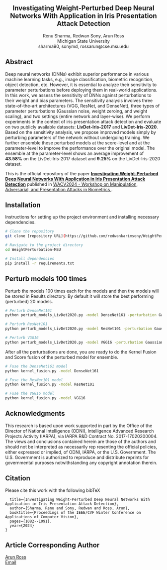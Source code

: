 



<h2 align="center">
Investigating Weight-Perturbed Deep Neural Networks With Application in Iris Presentation Attack Detection
</h2>
<p align="center">
  Renu Sharma, Redwan Sony, Arun Ross<br>
Michigan State University<br>
sharma90, sonymd, rossarun@cse.msu.edu
</p>

## Abstract
Deep neural networks (DNNs) exhibit superior performance in various machine learning tasks, e.g., image classification, biometric recognition, object detection, etc. However, it is essential to analyze their sensitivity to parameter perturbations before deploying them in real-world applications. In this work, we assess the sensitivity of DNNs against perturbations to their weight and bias parameters. The sensitivity analysis involves three state-of-the-art architectures (VGG, ResNet, and DenseNet), three types of parameter perturbations (Gaussian noise, weight zeroing, and weight scaling), and two settings (entire network and layer-wise). We perform experiments in the context of iris presentation attack detection and evaluate on two publicly available datasets: **LivDet-Iris-2017** and **LivDet-Iris-2020**. Based on the sensitivity analysis, we propose improved models simply by perturbing parameters of the network without undergoing training. We further ensemble these perturbed models at the score-level and at the parameter-level to improve the performance over the original model. The ensemble at the parameter-level shows an average improvement of **43.58%** on the LivDet-Iris-2017 dataset and **9.25%** on the LivDet-Iris-2020 dataset.


This is the official repository of the paper **[Investigating Weight-Perturbed Deep Neural Networks With Application in Iris Presentation Attack Detection]([tbd.com](https://openaccess.thecvf.com/content/WACV2024W/MAP-A/html/Sharma_Investigating_Weight-Perturbed_Deep_Neural_Networks_With_Application_in_Iris_Presentation_WACVW_2024_paper.html))** published in [WACV2024 - Workshop on Manipulation, Adversarial, and Presentation Attacks in Biometrics ](https://sites.google.com/view/wacv2024-map-a). 

## Installation
Instructions for setting up the project environment and installing necessary dependencies.

```bash
# Clone the repository
git clone [repository URL](https://github.com/redwankarimsony/WeightPerturbation-MSU)

# Navigate to the project directory
cd WeightPerturbation-MSU

# Install dependencies
pip install -r requirements.txt
```


## Perturb models 100 times
Perturb the models 100 times each for the models and then the models will be stored in Results directory. By default it will store the best performing (perturbed) 20 models.
```bash
# Perturb DenseNet161
python perturb_models_LivDet2020.py -model DenseNet161 -perturbation GaussianNoise -perturbationSetup Entire -nmodels 100 -keep_best 20

# Perturb ResNet101
python perturb_models_LivDet2020.py -model ResNet101 -perturbation GaussianNoise -perturbationSetup Entire -nmodels 100 -keep_best 20

# Perturb VGG16
python perturb_models_LivDet2020.py -model VGG16 -perturbation GaussianNoise -perturbationSetup Entire -nmodels 100 -keep_best 20
```


After all the perturbations are done, you are ready to do the Kernel Fusion and Score fusion of the perturbed model for ensemble. 

```bash
# Fuse the DenseNet161 model
python kernel_fusion.py -model DenseNet161

# Fuse the ResNet101 model
python kernel_fusion.py -model ResNet101

# Fuse the VGG16 model
python kernel_fusion.py -model VGG16
```

<!-- ## Results
![](Results/from-paper/1.png)
![](Results/from-paper/2.png)
![!](Results/from-paper/3.png)
![!](Results/from-paper/4.png)
![!](Results/from-paper/5.png) -->


## Acknowledgments
This research is based upon work supported in part by the Office of the Director of National Intelligence (ODNI), Intelligence Advanced Research Projects Activity (IARPA), via IARPA R&D Contract No. 2017-17020200004. The views and conclusions contained herein are those of the authors and should not be interpreted as necessarily rep resenting the official policies, either expressed or implied, of ODNI, IARPA, or the U.S. Government. The U.S. Government is authorized to reproduce and distribute reprints for governmental purposes notwithstanding any copyright annotation therein.



## Citation
Please cite this work with the following bibTeX
```@inproceedings{sharma2024investigating,
  title={Investigating Weight-Perturbed Deep Neural Networks With Application in Iris Presentation Attack Detection},
  author={Sharma, Renu and Sony, Redwan and Ross, Arun},
  booktitle={Proceedings of the IEEE/CVF Winter Conference on Applications of Computer Vision},
  pages={1082--1091},
  year={2024}
}
```

## Article Corresponding Author
[Arun Ross](https://www.egr.msu.edu/people/profile/rossarun)\
[Email](rossarun@cse.msu.edu)

